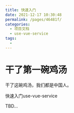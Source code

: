 ```yaml
---
title: 快速入门
date: 2021-12-17 10:30:48
permalink: /pages/46481f/
categories:
  - 项目文档
  - use-vue-service
tags:
  - 
---
```

# 干了第一碗鸡汤

干了这碗鸡汤，我们都是中国人。

快速入门use-vue-service

TBD...
